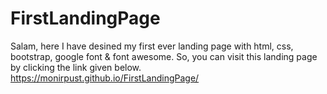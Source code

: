 # FirstLandingPage
Salam, here I have desined my first ever landing page with html, css, bootstrap, google font &amp; font awesome.
So, you can visit this landing page by clicking the link given below.
https://monirpust.github.io/FirstLandingPage/
